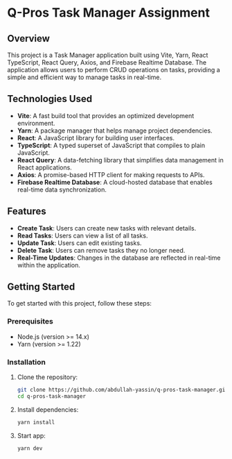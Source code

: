 # Q-Pros Task Manager Assignment

## Overview

This project is a Task Manager application built using Vite, Yarn, React TypeScript, React Query, Axios, and Firebase Realtime Database. The application allows users to perform CRUD operations on tasks, providing a simple and efficient way to manage tasks in real-time.

## Technologies Used

- **Vite**: A fast build tool that provides an optimized development environment.
- **Yarn**: A package manager that helps manage project dependencies.
- **React**: A JavaScript library for building user interfaces.
- **TypeScript**: A typed superset of JavaScript that compiles to plain JavaScript.
- **React Query**: A data-fetching library that simplifies data management in React applications.
- **Axios**: A promise-based HTTP client for making requests to APIs.
- **Firebase Realtime Database**: A cloud-hosted database that enables real-time data synchronization.

## Features

- **Create Task**: Users can create new tasks with relevant details.
- **Read Tasks**: Users can view a list of all tasks.
- **Update Task**: Users can edit existing tasks.
- **Delete Task**: Users can remove tasks they no longer need.
- **Real-Time Updates**: Changes in the database are reflected in real-time within the application.

## Getting Started

To get started with this project, follow these steps:

### Prerequisites

- Node.js (version >= 14.x)
- Yarn (version >= 1.22)

### Installation

1. Clone the repository:

   ```bash
   git clone https://github.com/abdullah-yassin/q-pros-task-manager.git
   cd q-pros-task-manager
   ```

2. Install dependencies:

   ```bash
   yarn install
   ```

3. Start app:
   ```bash
   yarn dev
   ```
